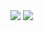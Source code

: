 <picture>
  <source
    srcset="https://github-readme-stats.vercel.app/api?username=ivanfabriano&show_icons=true&theme=dark"
    media="(prefers-color-scheme: dark)"
  />
  <source
    srcset="https://github-readme-stats.vercel.app/api?username=ivanfabriano&show_icons=true"
    media="(prefers-color-scheme: light), (prefers-color-scheme: no-preference)"
  />
  <img src="https://github-readme-stats.vercel.app/api?username=ivanfabriano&show_icons=true&theme=tokyonight" />
</picture>
<img src="https://github-readme-stats.vercel.app/api/top-langs/?username=ivanfabriano&layout=compact&theme=holi" />

<!--
**ivanfabriano/ivanfabriano** is a ✨ _special_ ✨ repository because its `README.md` (this file) appears on your GitHub profile.

Here are some ideas to get you started:

- 🔭 I’m currently working on ...
- 🌱 I’m currently learning ...
- 👯 I’m looking to collaborate on ...
- 🤔 I’m looking for help with ...
- 💬 Ask me about ...
- 📫 How to reach me: ...
- 😄 Pronouns: ...
- ⚡ Fun fact: ...
-->
